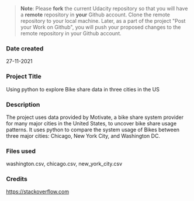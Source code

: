 >**Note**: Please **fork** the current Udacity repository so that you will have a **remote** repository in **your** Github account. Clone the remote repository to your local machine. Later, as a part of the project "Post your Work on Github", you will push your proposed changes to the remote repository in your Github account.

### Date created
27-11-2021

### Project Title
Using python to explore Bike share data in three cities in the US

### Description
The project uses data provided by Motivate, a bike share system provider for many major cities in the United States, to uncover bike share usage patterns. It uses python to compare the system usage of Bikes between three major cities: Chicago, New York City, and Washington DC.

### Files used
washington.csv, chicago.csv, new_york_city.csv

### Credits
https://stackoverflow.com
